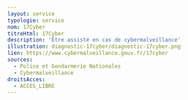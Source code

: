 ```yaml
---
layout: service
typologie: service
nom: 17Cyber
titreHtml: 17Cyber
description: 'Être assisté en cas de cybermalveillance'
illustration: diagnostic-17cyber/diagnostic-17cyber.png
lien: https://www.cybermalveillance.gouv.fr/17cyber
sources:
  - Police et Gendarmerie Nationales
  - Cybermalveillance
droitsAcces:
  - ACCES_LIBRE
---
```

